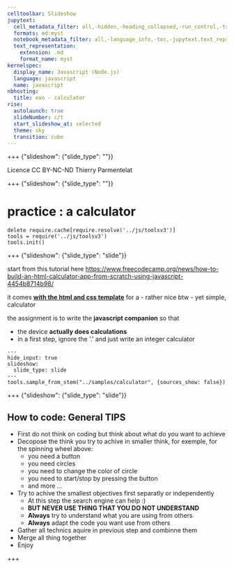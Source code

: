 ```yaml
---
celltoolbar: Slideshow
jupytext:
  cell_metadata_filter: all,-hidden,-heading_collapsed,-run_control,-trusted
  formats: md:myst
  notebook_metadata_filter: all,-language_info,-toc,-jupytext.text_representation.jupytext_version,-jupytext.text_representation.format_version
  text_representation:
    extension: .md
    format_name: myst
kernelspec:
  display_name: Javascript (Node.js)
  language: javascript
  name: javascript
nbhosting:
  title: exo - calculator
rise:
  autolaunch: true
  slideNumber: c/t
  start_slideshow_at: selected
  theme: sky
  transition: cube
---
```


+++ {"slideshow": {"slide_type": ""}}

<div class="licence">
<span>Licence CC BY-NC-ND</span>
<span>Thierry Parmentelat</span>
</div>

+++ {"slideshow": {"slide_type": ""}}

# practice : a calculator

```{code-cell}
delete require.cache[require.resolve('../js/toolsv3')]
tools = require('../js/toolsv3')
tools.init()
```

+++ {"slideshow": {"slide_type": "slide"}}

start from this tutorial here
https://www.freecodecamp.org/news/how-to-build-an-html-calculator-app-from-scratch-using-javascript-4454b8714b98/

it comes [**with the html and css template**](https://codepen.io/zellwk/pen/pLgmGL) for a - rather nice btw - yet simple, calculator

the assignment is to write the **javascript companion** so that

* the device **actually does calculations**
* in a first step, ignore the '.' and just write an integer calculator

```{code-cell}
---
hide_input: true
slideshow:
  slide_type: slide
---
tools.sample_from_stem("../samples/calculator", {sources_show: false})
```

+++ {"slideshow": {"slide_type": "slide"}}

## How to code: General TIPS

* First do not think on coding but think about what do you want to achieve
* Decopose the think you try to achive in smaller think, for exemple, for the spinning wheel above:
  * you need a button
  * you need circles
  * you need to change the color of circle
  * you need to start/stop by pressing the button
  * and more ...
* Try to achive the smallest objectives first separatly or independently
  * At this step the search engine can help :)
  * **BUT NEVER USE THING THAT YOU DO NOT UNDERSTAND**
  * **Always** try to understand what you are using from others
  * **Always** adapt the code you want use from others
* Gather all technics aquire in previous step and combinne them
* Merge all thing together
* Enjoy

+++
